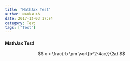 ```yaml
---
title: "MathJax Test"
author: NenkaLab
date: 2017-12-03 17:24
category: Test
tags: ["Test"]
---
```

#### MathJax Test! <br>
$$ x = \frac{-b \pm \sqrt{b^2-4ac}}{2a} $$
